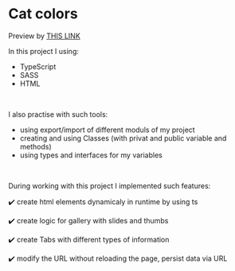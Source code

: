 # Cat colors

Preview by [THIS LINK](https://zoromari.github.io/cat-colors/?activeTab=bengal)
<br> 

In this project I using: 
- TypeScript 
- SASS 
- HTML
<br> 

I also practise with such tools: 
- using export/import of different moduls of my project
- creating and using Classes (with privat and public variable and methods) 
- using types and interfaces for my variables
<br> 

During working with this project I implemented such features:  

:heavy_check_mark: create html elements dynamicaly in runtime by using ts 

:heavy_check_mark: create logic for gallery with slides and thumbs

:heavy_check_mark: create Tabs with different types of information 

:heavy_check_mark: modify the URL without reloading the page, persist data via URL 
